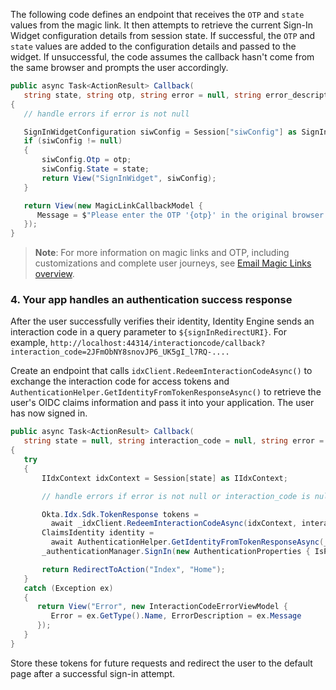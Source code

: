 The following code defines an endpoint that receives the `OTP` and `state` values from the magic link. It then attempts to retrieve the current Sign-In Widget configuration details from session state. If successful, the `OTP` and `state` values are added to the configuration details and passed to the widget. If unsuccessful, the code assumes the callback hasn't come from the same browser and prompts the user accordingly.

```csharp
public async Task<ActionResult> Callback(
   string state, string otp, string error = null, string error_description = null)
{
   // handle errors if error is not null

   SignInWidgetConfiguration siwConfig = Session["siwConfig"] as SignInWidgetConfiguration;
   if (siwConfig != null)
   {
       siwConfig.Otp = otp;
       siwConfig.State = state;
       return View("SignInWidget", siwConfig);
   }

   return View(new MagicLinkCallbackModel {
      Message = $"Please enter the OTP '{otp}' in the original browser tab to finish the flow."
   });
}
```

> **Note**: For more information on magic links and OTP, including customizations and complete user journeys, see [Email Magic Links overview](/docs/guides/email-magic-links-overview/main/).

### 4. Your app handles an authentication success response

After the user successfully verifies their identity, Identity Engine sends an interaction code in a query parameter to `${signInRedirectURI}`. For example, `http://localhost:44314/interactioncode/callback?interaction_code=2JFmObNY8snovJP6_UK5gI_l7RQ-....`

Create an endpoint that calls `idxClient.RedeemInteractionCodeAsync()` to exchange the interaction code for access tokens and `AuthenticationHelper.GetIdentityFromTokenResponseAsync()` to retrieve the user's OIDC claims information and pass it into your application. The user has now signed in.

```csharp
public async Task<ActionResult> Callback(
   string state = null, string interaction_code = null, string error = null, string error_description = null)
{
   try
   {
       IIdxContext idxContext = Session[state] as IIdxContext;

       // handle errors if error is not null or interaction_code is null

       Okta.Idx.Sdk.TokenResponse tokens =
         await _idxClient.RedeemInteractionCodeAsync(idxContext, interaction_code);
       ClaimsIdentity identity =
         await AuthenticationHelper.GetIdentityFromTokenResponseAsync(_idxClient.Configuration, tokens);
       _authenticationManager.SignIn(new AuthenticationProperties { IsPersistent = false }, identity);

       return RedirectToAction("Index", "Home");
   }
   catch (Exception ex)
   {
      return View("Error", new InteractionCodeErrorViewModel {
         Error = ex.GetType().Name, ErrorDescription = ex.Message
      });
   }
}
```

Store these tokens for future requests and redirect the user to the default page after a successful sign-in attempt.
